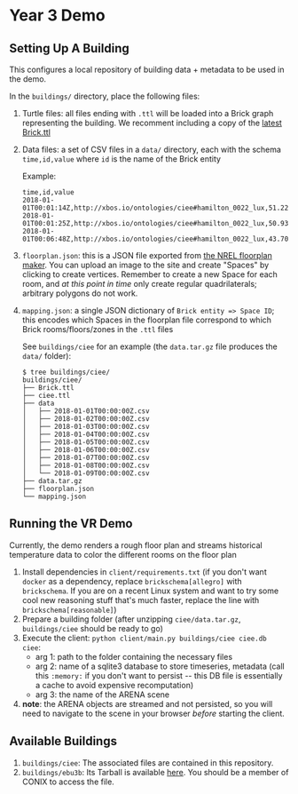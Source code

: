 # Year 3 Demo

## Setting Up A Building

This configures a local repository of building data + metadata to be used in the demo.

In the `buildings/` directory, place the following files:

1. Turtle files: all files ending with `.ttl` will be loaded into a Brick graph representing the building. We recomment including a copy of the [latest Brick.ttl](https://github.com/BrickSchema/Brick/releases/download/nightly/Brick.ttl)
2. Data files: a set of CSV files in a `data/` directory, each with the schema `time,id,value` where `id` is the name of the Brick entity

    Example:
    
    ```
    time,id,value
    2018-01-01T00:01:14Z,http://xbos.io/ontologies/ciee#hamilton_0022_lux,51.22030245859585
    2018-01-01T00:01:25Z,http://xbos.io/ontologies/ciee#hamilton_0022_lux,50.93317300259406
    2018-01-01T00:06:48Z,http://xbos.io/ontologies/ciee#hamilton_0022_lux,43.706769339198765
    ```
    
3. `floorplan.json`: this is a JSON file exported from [the NREL floorplan maker](https://nrel.github.io/floorspace.js/). You can upload an image to the site and create "Spaces" by clicking to create vertices. Remember to create a new Space for each room, and *at this point in time* only create regular quadrilaterals; arbitrary polygons do not work.

4. `mapping.json`: a single JSON dictionary of `Brick entity => Space ID`; this encodes which Spaces in the floorplan file correspond to which Brick rooms/floors/zones in the `.ttl` files

    See `buildings/ciee` for an example (the `data.tar.gz` file produces the `data/` folder):

    ```
    $ tree buildings/ciee/
    buildings/ciee/
    ├── Brick.ttl
    ├── ciee.ttl
    ├── data
    │   ├── 2018-01-01T00:00:00Z.csv
    │   ├── 2018-01-02T00:00:00Z.csv
    │   ├── 2018-01-03T00:00:00Z.csv
    │   ├── 2018-01-04T00:00:00Z.csv
    │   ├── 2018-01-05T00:00:00Z.csv
    │   ├── 2018-01-06T00:00:00Z.csv
    │   ├── 2018-01-07T00:00:00Z.csv
    │   ├── 2018-01-08T00:00:00Z.csv
    │   └── 2018-01-09T00:00:00Z.csv
    ├── data.tar.gz
    ├── floorplan.json
    └── mapping.json
    ```

## Running the VR Demo

Currently, the demo renders a rough floor plan and streams historical temperature data to color the different rooms on the floor plan

1. Install dependencies in `client/requirements.txt` (if you don't want
   `docker` as a dependency, replace `brickschema[allegro]` with `brickschema`.
   If you are on a recent Linux system and want to try some cool new reasoning
   stuff that's much faster, replace the line with `brickschema[reasonable]`)
2. Prepare a building folder (after unzipping `ciee/data.tar.gz`,
   `buildings/ciee` should be ready to go)
3. Execute the client: `python client/main.py buildings/ciee ciee.db ciee`:
    - arg 1: path to the folder containing the necessary files
    - arg 2: name of a sqlite3 database to store timeseries, metadata (call
      this `:memory:` if you don't want to persist -- this DB file is
      essentially a cache to avoid expensive recomputation)
    - arg 3: the name of the ARENA scene
4. **note**: the ARENA objects are streamed and not persisted, so you will need
   to navigate to the scene in your browser *before* starting the client.


## Available Buildings
1. `buildings/ciee`: The associated files are contained in this repository.
2. `buildings/ebu3b`: Its Tarball is available [here](https://drive.google.com/file/d/10xyEUPiz3DSTDBu63AefJKpq5xkL-wnE/view?usp=sharing). You should be a member of CONIX to access the file.
